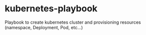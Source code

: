 # kubernetes-playbook
Playbook to create kubernetes cluster and provisioning resources (namespace, Deployment, Pod, etc...)
